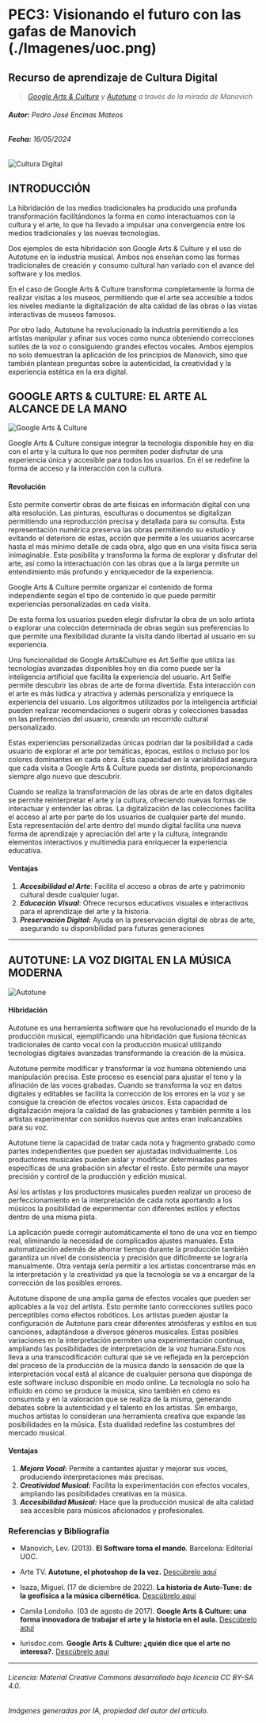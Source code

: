 # PEC3: Visionando el futuro con las gafas de Manovich (./Imagenes/uoc.png)

## Recurso de aprendizaje de Cultura Digital 
> *[Google Arts & Culture](https://artsandculture.google.com/) y [Autotune](https://www.antarestech.com/es) a través de la mirada de Manovich*


###### ***Autor:*** Pedro José Encinas Mateos

###### ***Fecha:*** 16/05/2024


![Cultura Digital](./Imagenes/Cultura_Digital_pequeño.jpg)



## INTRODUCCIÓN


La hibridación de los medios tradicionales ha producido una profunda transformación facilitándonos la forma en como interactuamos con la cultura y el arte, lo que ha llevado a impulsar una convergencia entre los medios tradicionales y las nuevas tecnologías. 

Dos ejemplos de esta hibridación son Google Arts & Culture y el uso de Autotune en la industria musical. Ambos nos enseñan como las formas tradicionales de creación y consumo cultural han variado con el avance del software y los medios. 

En el caso de Google Arts & Culture transforma completamente la forma de realizar visitas a los museos, permitiendo que el arte sea accesible a todos los niveles mediante la digitalización de alta calidad de las obras o las vistas interactivas de museos famosos. 

Por otro lado, Autotune ha revolucionado la industria permitiendo a los artistas manipular y afinar sus voces como nunca obteniendo correcciones sutiles de la voz o consiguiendo grandes efectos vocales. 
Ambos ejemplos no solo demuestran la aplicación de los principios de Manovich, sino que también plantean preguntas sobre la autenticidad, la creatividad y la experiencia estética en la era digital.



## GOOGLE ARTS & CULTURE: EL ARTE AL ALCANCE DE LA MANO

![Google Arts & Culture](./Imagenes/Google_Arts_&_Culture.jpeg)

Google Arts & Culture consigue integrar la tecnología disponible hoy en día con el arte y la cultura lo que nos permiten poder disfrutar de una experiencia única y accesible para todos los usuarios. En él se redefine la forma de acceso y la interacción con la cultura.

#### Revolución

Esto permite convertir obras de arte físicas en información digital con una alta resolución. Las pinturas, esculturas o documentos se digitalizan permitiendo una reproducción precisa y detallada para su consulta. Esta representación numérica preserva las obras permitiendo su estudio y evitando el deterioro de estas, acción que permite a los usuarios acercarse hasta el más mínimo detalle de cada obra, algo que en una visita física seria inimaginable. Esta posibilita y transforma la forma de explorar y disfrutar del arte, así como la interactuación con las obras que a la larga permite un entendimiento más profundo y enriquecedor de la experiencia.

Google Arts & Culture permite organizar el contenido de forma independiente según el tipo de contenido lo que puede permitir experiencias personalizadas en cada visita. 

De esta forma los usuarios pueden elegir disfrutar la obra de un solo artista o explorar una colección determinada de obras según sus preferencias lo que permite una flexibilidad durante la visita dando libertad al usuario en su experiencia.

Una funcionalidad de Google Arts&Culture es Art Selfie que utiliza las tecnologías avanzadas disponibles hoy en día como puede ser la inteligencia artificial que facilita la experiencia del usuario. Art Selfie permite descubrir las obras de arte de forma divertida. Esta interacción con el arte es más lúdica y atractiva y además personaliza y enriquece la experiencia del usuario. Los algoritmos utilizados por la inteligencia artificial pueden realizar recomendaciones o sugerir obras y colecciones basadas en las preferencias del usuario, creando un recorrido cultural personalizado.

Estas experiencias personalizadas únicas podrían dar la posibilidad a cada usuario de explorar el arte por temáticas, épocas, estilos o incluso por los colores dominantes en cada obra. Esta capacidad en la variabilidad asegura que cada visita a Google Arts & Culture pueda ser distinta, proporcionando siempre algo nuevo que descubrir.

Cuando se realiza la transformación de las obras de arte en datos digitales se permite reinterpretar el arte y la cultura, ofreciendo nuevas formas de interactuar y entender las obras. La digitalización de las colecciones facilita el acceso al arte por parte de los usuarios de cualquier parte del mundo. Esta representación del arte dentro del mundo digital facilita una nueva forma de aprendizaje y apreciación del arte y la cultura, integrando elementos interactivos y multimedia para enriquecer la experiencia educativa.

#### Ventajas

1. ***Accesibilidad al Arte***: Facilita el acceso a obras de arte y patrimonio cultural desde cualquier lugar.
2. ***Educación Visual***: Ofrece recursos educativos visuales e interactivos para el aprendizaje del arte y la historia.
3. ***Preservación Digital:*** Ayuda en la preservación digital de obras de arte, asegurando su disponibilidad para futuras generaciones


----


## AUTOTUNE: LA VOZ DIGITAL EN LA MÚSICA MODERNA

![Autotune](./Imagenes/Autotune.jpg)

#### Hibridación

Autotune es una herramienta software que ha revolucionado el mundo de la producción musical, ejemplificando una hibridación que fusiona técnicas tradicionales de canto vocal con la producción musical utilizando tecnologías digitales avanzadas transformando la creación de la música. 

Autotune permite modificar y transformar la voz humana obteniendo una manipulación precisa. Este proceso es esencial para ajustar el tono y la afinación de las voces grabadas. Cuando se transforma la voz en datos digitales y editables se facilita la corrección de los errores en la voz y se consigue la creación de efectos vocales únicos. Esta capacidad de digitalización mejora la calidad de las grabaciones y también permite a los artistas experimentar con sonidos nuevos que antes eran inalcanzables para su voz.

Autotune tiene la capacidad de tratar cada nota y fragmento grabado como partes independientes que pueden ser ajustadas individualmente. Los productores musicales pueden aislar y modificar determinadas partes específicas de una grabación sin afectar el resto. Esto permite una mayor precisión y control de la producción y edición musical. 

Así los artistas y los productores musicales pueden realizar un proceso de perfeccionamiento en la interpretación de cada nota aportando a los músicos la posibilidad de experimentar con diferentes estilos y efectos dentro de una misma pista.

La aplicación puede corregir automáticamente el tono de una voz en tiempo real, eliminando la necesidad de complicados ajustes manuales. Esta automatización además de ahorrar tiempo durante la producción también garantiza un nivel de consistencia y precisión que difícilmente se lograría manualmente. Otra ventaja sería permitir a los artistas concentrarse más en la interpretación y la creatividad ya que la tecnología se va a encargar de la corrección de los posibles errores.

Autotune dispone de una amplia gama de efectos vocales que pueden ser aplicables a la voz del artista. Esto permite tanto correcciones sutiles poco perceptibles como efectos robóticos. Los artistas pueden ajustar la configuración de Autotune para crear diferentes atmósferas y estilos en sus canciones, adaptándose a diversos géneros musicales. Estas posibles variaciones en la interpretación permiten una experimentación continua, ampliando las posibilidades de interpretación de la voz humana.Esto nos lleva a una transcodificación cultural que se ve reflejada en la percepción del proceso de la producción de la música dando la sensación de que la interpretación vocal está al alcance de cualquier persona que disponga de este software incluso disponible en modo online.  La tecnología no solo ha influido en cómo se produce la música, sino también en cómo es consumida y en la valoración que se realiza de la misma, generando debates sobre la autenticidad y el talento en los artistas. Sin embargo, muchos artistas lo consideran una herramienta creativa que expande las posibilidades en la música. Esta dualidad redefine las costumbres del mercado musical.

#### Ventajas

1. ***Mejora Vocal:*** Permite a cantantes ajustar y mejorar sus voces, produciendo interpretaciones más precisas.
2. ***Creatividad Musical:*** Facilita la experimentación con efectos vocales, ampliando las posibilidades creativas en la música.
3. ***Accesibilidad Musical:*** Hace que la producción musical de alta calidad sea accesible para músicos aficionados y profesionales.


### Referencias y Bibliografía

* Manovich, Lev. (2013). **El Software toma el mando**. Barcelona: Editorial UOC.
  
* Arte TV. **Autotune, el photoshop de la voz.** [Descúbrelo aquí](https://www.arte.tv/es/videos/104734-001-A/auto-tune-el-photoshop-de-la-voz-1-6/)

* Isaza, Miguel. (17 de diciembre de 2022). **La historia de Auto-Tune: de la geofísica a la música cibernética.** [Descúbrelo aquí](https://www.hispasonic.com/reportajes/historia-creacion-auto-tune-geofisica-revolucion-musical-siglo-xxi/43371)
    
* Camila Londoño. (03 de agosto de 2017). **Google Arts & Culture: una forma innovadora de trabajar el arte y la historia en el aula.** [Descúbrelo aquí](https://eligeeducar.cl/ideas-para-el-aula/google-arts-culture-una-forma-innovadora-de-trabajar-el-arte-y-la-historia-en-el-aula/)
  
* Iurisdoc.com. **Google Arts & Culture: ¿quién dice que el arte no interesa?.** [Descúbrelo aquí](https://www.iurisdoc.com/es/google-arts-culture-quien-dice-que-el-arte-no-interesa/)

----

###### *Licencia: Material Creative Commons desarrollado bajo licencia CC BY-SA 4.0.* 
###### *Imágenes generadas por IA, propiedad del autor del artículo.*
